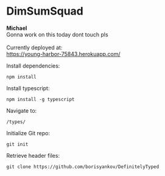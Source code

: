 # DimSumSquad
<b>Michael</b><br>
Gonna work on this today dont touch pls <br><br>
Currently deployed at: <br>
<a href="https://young-harbor-75843.herokuapp.com/">https://young-harbor-75843.herokuapp.com/</a>

Install dependencies:
```
npm install
```

Install typescript:
```
npm install -g typescript
```

Navigate to:
```
/types/
```

Initialize Git repo:
```
git init
```

Retrieve header files:
```
git clone https://github.com/borisyankov/DefinitelyTyped
```
